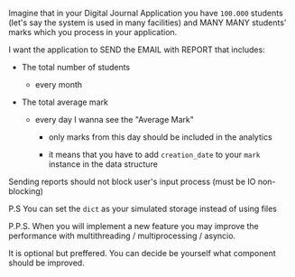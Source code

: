 Imagine that in your Digital Journal Application you have `100.000` students (let's say the system is used in many facilities) and MANY MANY students' marks which you process in your application.

I want the application to SEND the EMAIL with REPORT that includes:

- The total number of students

  - every month

- The total average mark

  - every day I wanna see the "Average Mark"

    - only marks from this day should be included in the analytics

    - it means that you have to add `creation_date` to your `mark` instance in the data structure

Sending reports should not block user's input process (must be IO non-blocking)

P.S You can set the `dict` as your simulated storage instead of using files

P.P.S. When you will implement a new feature you may improve the performance with multithreading / multiprocessing / asyncio.

It is optional but preffered. You can decide be yourself what component should be improved.